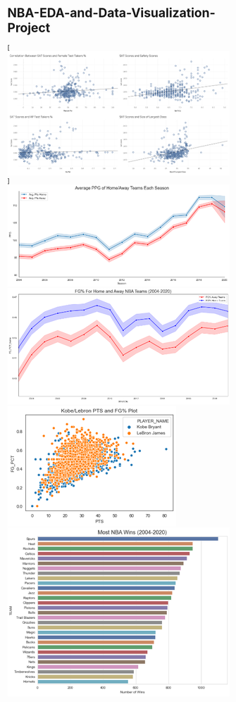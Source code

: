 # NBA-EDA-and-Data-Visualization-Project


[<img src="https://raw.githubusercontent.com/sunnyyan97/sunnyyan97.github.io/main/nychighschool.001.jpeg">]
![alt text](https://raw.githubusercontent.com/bigsunn97/NBA-EDA-and-Data-Visualization-Project/main/download-2.png)
![alt text](https://raw.githubusercontent.com/bigsunn97/NBA-EDA-and-Data-Visualization-Project/main/download.png)
![alt text](https://raw.githubusercontent.com/bigsunn97/NBA-EDA-and-Data-Visualization-Project/main/download-1.png)
![alt text](https://raw.githubusercontent.com/bigsunn97/NBA-Data-Viz-Mini-Project/main/Images/Most%20NBA%20Wins.png)
